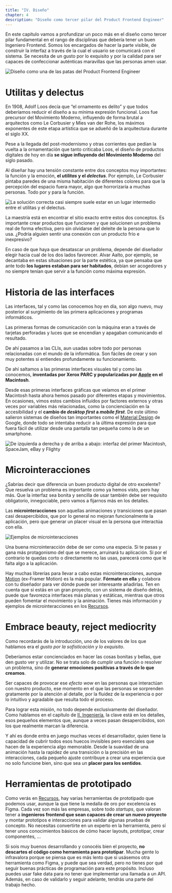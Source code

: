 ```yaml
---
title: "IV. Diseño"
chapter: 4
description: "Diseño como tercer pilar del Product Frontend Engineer"
---
```


En este capítulo vamos a profundizar un poco más en el diseño como tercer pilar fundamental en el rango de disciplinas que debería tener un buen Ingeniero Frontend. Somos los encargados de hacer la parte visible, de construir la interfaz a través de la cual el usuario se comunicará con el sistema. Se necesita de un gusto por lo exquisito y por la calidad para ser capaces de confeccionar auténticas maravillas que las personas amen usar.

![Diseño como una de las patas del Product Frontend Engineer](/images/design-pillar.png)

# Utilitas y delectus

En 1908, Adolf Loos decía que “el ornamento es delito” y que todos deberíamos reducir el diseño a su mínima expresión funcional. Loos fue precursor del Movimiento Moderno, influyendo de forma brutal a arquitectos como Le Corbusier y Mies van der Rohe, los máximos exponentes de este etapa artística que se adueñó de la arquitectura durante el siglo XX.

Pese a la llegada del post-modernismo y otras corrientes que pedían la vuelta a la ornamentación que tanto criticaba Loos, el diseño de productos digitales de hoy en día **se sigue influyendo del Movimiento Moderno** del siglo pasado.

Al diseñar hay una tensión constante entre dos conceptos muy importantes: la función y la emoción, **el *utilitas* y el *delectus***. Por ejemplo, Le Corbusier pintaba paredes de una misma habitación de diferentes colores para que la percepción del espacio fuera mayor, algo que horrorizaría a muchas personas. Todo por y para la función.

![La solución correcta casi siempre suele estar en un lugar intermedio entre el *utilitas* y el *delectus*.](/images/utilitas-delectus.png)

La maestría está en encontrar el sitio exacto entre estos dos conceptos. Es importante crear productos que funcionen y que solucionen un problema real de forma efectiva, pero sin olvidarse del deleite de la persona que lo usa. ¿Podría alguien sentir una conexión con un producto frío e inexpresivo?

En caso de que haya que desatascar un problema, depende del diseñador elegir hacia cual de los dos lados favorecer. Alvar Aalto, por ejemplo, se decantaba en estas situaciones por la parte estética, ya que pensaba que ante todo **los lugares estaban para ser habitados**, debían ser acogedores y no siempre tenían que servir a la función como máxima expresión.

# Historia de las interfaces

Las interfaces, tal y como las conocemos hoy en día, son algo nuevo, muy posterior al surgimiento de las primera aplicaciones y programas informáticos.

Las primeras formas de comunicación con la máquina eran a través de tarjetas perforadas y luces que se encendían y apagaban comunicando el resultado.

De ahí pasamos a las CLIs, aun usadas sobre todo por personas relacionadas con el mundo de la informática. Son fáciles de crear y son muy potentes si entiendes profundamente su funcionamiento.

De ahí saltamos a las primeras interfaces visuales tal y como las conocemos, **inventadas por Xerox PARC y popularizadas por [Apple](https://developer.apple.com/design/human-interface-guidelines) en el Macintosh**.

Desde esas primeras interfaces gráficas que veíamos en el primer Macintosh hasta ahora hemos pasado por diferentes etapas y movimientos. En ocasiones, vimos estos cambios influídos por factores externos y otras veces por variables más relacionadas, como la concienciación en la accesibilidad y el **cambio de *desktop first* a *mobile first***. De este último salieron sistemas de diseños tan importantes como el [Material Design](https://m3.material.io/) de Google, donde todo se intentaba reducir a la última expresión para que fuera fácil de utilizar desde una pantalla tan pequeña como la de un smartphone.

![De izquierda a derecha y de arriba a abajo: interfaz del primer Macintosh, SpaceJam, eBay y Flighty](/images/interface-examples.png)

# Microinteracciones

¿Sabrías decir que diferencia un buen producto digital de otro excelente? Que resuelva un problema es importante como ya hemos visto, pero hay más. Que la interfaz sea bonita y sencilla de usar también debe ser requisito obligatorio, innegociable, pero vamos a fijarnos más en los detalles.

Las **microinteracciones** son aquellas animaciones y transiciones que pasan casi desapercibidos, que por lo general no mejoran funcionalmente la aplicación, pero que generar un placer visual en la persona que interactúa con ella.

![Ejemplos de microinteracciones](/images/micro-interactions.gif)

Una buena microinteracción debe de ser como una especia. Si te pasas y gana más protagonismo del que se merece, arruinará tu aplicación. Si por el contrario te quedas corto o directamente no las usas, parecerá como que le falta algo a la aplicación.

Hay muchas librerías para llevar a cabo estas microinteracciones, aunque [Motion](https://motion.dev/) (ex-Framer Motion) es la más popular. **Fórmate en ella** y colabora con tu diseñador para ver dónde puede ser interesante añadirlas. Ten en cuenta que si estás en un gran proyecto, con un sistema de diseño detrás, puede que favorezca interfaces más planas y estáticas, mientras que otros pueden fomentar el movimiento y la animación. Tienes más información y ejemplos de microinteracciones en los [Recursos](/recursos).

# Embrace beauty, reject mediocrity

Como recordarás de la introducción, uno de los valores de los que hablamos era el *gusto por la sofisticación y lo exquisito*.

Deberíamos estar concienciados en hacer las cosas bonitas y bellas, que den gusto ver y utilizar. No se trata solo de cumplir una función o resolver un problema, sino de **generar emociones positivas a través de lo que creamos**.

Ser capaces de provocar ese *efecto wow* en las personas que interactúan con nuestro producto, ese momento en el que las personas se sorprenden gratamente por la atención al detalle, por la fluidez de la experiencia o por lo intuitivo y agradable que resulta todo el proceso.

Para lograr esta misión, no todo depende exclusivamente del diseñador. Como hablamos en el capítulo de [II. Ingeniería](/capitulos/02-ingenieria), la clave está en los detalles, esos pequeños elementos que, aunque a veces pasan desapercibidos, son los que realmente marcan la diferencia.

Y ahí es donde entra en juego muchas veces el desarrollador, quien tiene la capacidad de cubrir todos esos huecos invisibles pero esenciales que hacen de la experiencia algo memorable. Desde la suavidad de una animación hasta la rapidez de una transición o la precisión en las interacciones, cada pequeño ajuste contribuye a crear una experiencia que no solo funcione bien, sino que sea un **placer para los sentidos**.

# Herramientas de prototipado

Como verás en [Recursos](/recursos), hay varias herramientas de prototipado que podemos usar, aunque la que tiene la medalla de oro por excelencia es Figma. Cada vez son más las empresas, sobre todo *startups*, que valoran tener a **ingenieros frontend que sean capaces de crear un nuevo proyecto** y montar prototipos e interacciones para validar algunas pruebas de concepto. No necesitas convertirte en un experto en la herramienta, pero sí tener unos conocimientos básicos de cómo hacer layouts, prototipar, crear componentes, …

Si sois muy buenos desarrollando y conocéis bien el proyecto, **no descartes el código como herramienta para prototipar**. Mucha gente lo infravalora porque se piensa que es más lento que si usásemos otra herramienta como Figma, y puede que sea verdad, pero no tienes por qué seguir buenas prácticas de programación para este propósito. Incluso puedes usar fake data para no tener que implementar una llamada a un API. Además, en caso de validarlo y seguir adelante, tendrás una parte del trabajo hecho.
